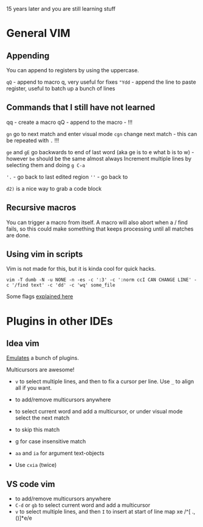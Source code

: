 15 years later and you are still learning stuff

# General VIM

## Appending

You can append to registers by using the uppercase.

`qQ` - append to macro q, very useful for fixes
`"Ydd` - append the line to paste register, useful to batch up a bunch of lines

## Commands that I still have not learned

qq - create a macro
qQ - append to the macro - !!!

`gn` go to next match and enter visual mode
`cgn` change next match - this can be repeated with `.` !!!

`ge` and `gE` go backwards to end of last word (aka ge is to e what b is to w) - however `be` should be the same almost always
Increment multiple lines by selecting them and doing `g C-a`

`'.` - go back to last edited region
`''` - go back to

`d2)` is a nice way to grab a code block

## Recursive macros

You can trigger a macro from itself.
A macro will also abort when a / find fails, so this could make something that keeps processing until all matches are done.

## Using vim in scripts

Vim is not made for this, but it is kinda cool for quick hacks.

    vim -T dumb -N -u NONE -n -es -c ':3' -c ':norm ccI CAN CHANGE LINE' -c '/find text' -c 'dd' -c 'wq' some_file

Some flags [explained here](https://stackoverflow.com/questions/18860020/executing-vim-commands-in-a-shell-script)

# Plugins in other IDEs

## Idea vim

[Emulates](https://github.com/JetBrains/ideavim/wiki/Emulated-plugins) a bunch of plugins.

Multicursors are awesome!

* `v` to select multiple lines, and then <Alt-n> to fix a cursor per line. Use `_` to align all if you want.
* <Shift-Alt-Click> to add/remove multicursors anywhere
* <Alt-n> to select current word and add a multicursor, or under visual mode select the next match
* <Alt-x> to skip this match
* g<Alt-n> for case insensitive match

* `aa` and `ia` for argument text-objects
* Use `cxia` (twice)

## VS code vim

* <Shift-Alt-Click> to add/remove multicursors anywhere
* `C-d` or `gb` to select current word and add a multicursor
* `v` to select multiple lines, and then `I` to insert at start of line map xe /^[ .,()]*e/e<CR>
